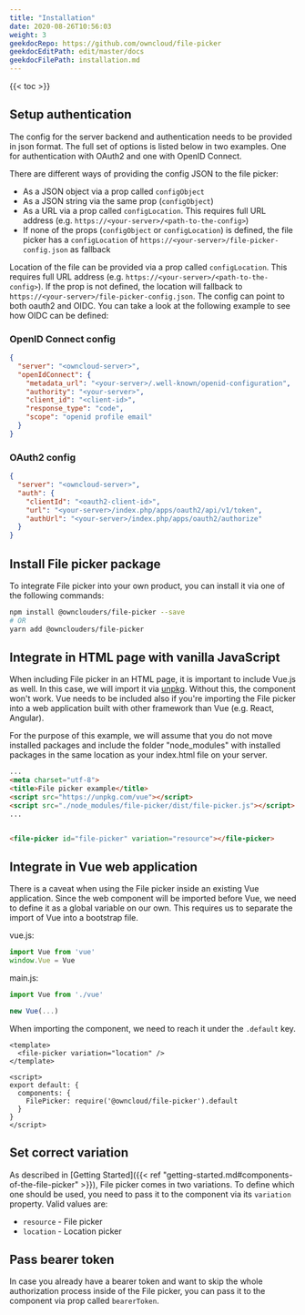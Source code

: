 ```yaml
---
title: "Installation"
date: 2020-08-26T10:56:03
weight: 3
geekdocRepo: https://github.com/owncloud/file-picker
geekdocEditPath: edit/master/docs
geekdocFilePath: installation.md
---
```


{{< toc >}}

## Setup authentication
The config for the server backend and authentication needs to be provided in json format. The full set of options is listed below in two examples. One for authentication with OAuth2 and one with OpenID Connect.  

There are different ways of providing the config JSON to the file picker:
- As a JSON object via a prop called `configObject`
- As a JSON string via the same prop (`configObject`)
- As a URL via a prop called `configLocation`. This requires full URL address (e.g. `https://<your-server>/<path-to-the-config>`)
- If none of the props (`configObject` or `configLocation`) is defined, the file picker has a `configLocation` of `https://<your-server>/file-picker-config.json` as fallback

Location of the file can be provided via a prop called `configLocation`. This requires full URL address (e.g. `https://<your-server>/<path-to-the-config>`). If the prop is not defined, the location will fallback to `https://<your-server>/file-picker-config.json`. The config can point to both oauth2 and OIDC. You can take a look at the following example to see how OIDC can be defined:

### OpenID Connect config
```json
{
  "server": "<owncloud-server>",
  "openIdConnect": {
    "metadata_url": "<your-server>/.well-known/openid-configuration",
    "authority": "<your-server>",
    "client_id": "<client-id>",
    "response_type": "code",
    "scope": "openid profile email"
  }
}
```

### OAuth2 config
```json
{
  "server": "<owncloud-server>",
  "auth": {
    "clientId": "<oauth2-client-id>",
    "url": "<your-server>/index.php/apps/oauth2/api/v1/token",
    "authUrl": "<your-server>/index.php/apps/oauth2/authorize"
  }
}
```

## Install File picker package
To integrate File picker into your own product, you can install it via one of the following commands:

```bash
npm install @ownclouders/file-picker --save
# OR
yarn add @ownclouders/file-picker
```

## Integrate in HTML page with vanilla JavaScript
When including File picker in an HTML page, it is important to include Vue.js as well. In this case, we will import it via [unpkg](https://unpkg.com). Without this, the component won't work. Vue needs to be included also if you're importing the File picker into a web application built with other framework than Vue (e.g. React, Angular).

For the purpose of this example, we will assume that you do not move installed packages and include the folder "node_modules" with installed packages in the same location as your index.html file on your server.

```html
...
<meta charset="utf-8">
<title>File picker example</title>
<script src="https://unpkg.com/vue"></script>
<script src="./node_modules/file-picker/dist/file-picker.js"></script>
...


<file-picker id="file-picker" variation="resource"></file-picker>
```

## Integrate in Vue web application
There is a caveat when using the File picker inside an existing Vue application. Since the web component will be imported before Vue, we need to define it as a global variable on our own.
This requires us to separate the import of Vue into a bootstrap file.

vue.js:
```js
import Vue from 'vue'
window.Vue = Vue
```

main.js:
```js
import Vue from './vue'

new Vue(...)
```

When importing the component, we need to reach it under the `.default` key.

```vuejs
<template>
  <file-picker variation="location" />
</template>

<script>
export default: {
  components: {
    FilePicker: require('@owncloud/file-picker').default
  }
}
</script>
```

## Set correct variation
As described in [Getting Started]({{< ref "getting-started.md#components-of-the-file-picker" >}}), File picker comes in two variations. To define which one should be used, you need to pass it to the component via its `variation` property. Valid values are:
- `resource` - File picker
- `location` - Location picker

## Pass bearer token
In case you already have a bearer token and want to skip the whole authorization process inside of the File picker, you can pass it to the component via prop called `bearerToken`.
